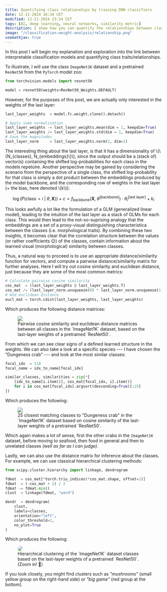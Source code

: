 ```yaml
---
title: Quantifying class relationships by training DNN classifiers
date: 12-11-2024 16:34 CET
modified: 12-11-2024 23:24 CET
tags: [AI, deep learning, neural networks, similarity metric]
description: I show how you can quantify the relationships between classes (e.g. species), by analyzing the last-layer weights of a trained deep neural network classifier, and how that might inform the design of interpretable models
image: "/classification-weight-analysis/relationship.png"
usemathjax: true
---
```


In this post I will begin my explanation and exploration into the link between interpretable classification models and quantifying class traits/relationships.

To illustrate, I will use the class `ImageNet1K` dataset and a pretrained `ResNet50` from the `PyTorch` model zoo:

```py
from torchvision.models import resnet50

model = resnet50(weights=ResNet50_Weights.DEFAULT)
```

However, for the purposes of this post, we are actually only interested in the weights of the last layer:

```py
last_layer_weights  = model.fc.weight.clone().detach()

# Apply some normalization
last_layer_weights -= last_layer_weights.mean(dim = 1, keepdim=True)
last_layer_weights /= last_layer_weights.std(dim = 1, keepdim=True)
# Save the magnitudes
last_layer_norm     = last_layer_weights.norm(2, dim=1)
```

The interesting thing about the last layer, is that it has a dimensionality of \\(\\{N_{classes}, N_{embeddings}\\}\\), since the output should be a (stack of) vector(s) containing the shifted log-probabilities for each class in the models repetoire. Another perspective may be gained by considering the scenario from the perspective of a single class, the shifted log-probability for that class is simply a dot product between the embeddings produced by the model backbone, and the corresponding row of weights in the last layer (+ the bias, here denoted \\(k\\)):

$$\log\left(P(\text{class} = i \;|\; \theta, \mathbf{X}\right)) + c = f_\text{backbone}(\mathbf{X}, \;\theta^{[\text{backbone}]}) \cdot \theta^{[\text{last layer}]}_i + k_i$$

This looks awfully a lot like the formulation of a GLM (generalized linear model), leading to the intuition of the last layer as a stack of GLMs for each class. This would then lead to the not-so-suprising analogy that the embeddings are a set of a proxy-visual distinguishing characteristica between the classes (i.e. morphological traits). By combining these two insights, it becomes clear that the correlation structure between the values (or rather coefficients 😉) of the classes, contain information about the learned visual (morphological) similarity between classes.  

Thus, a natural way to proceed is to use an appropriate distance/similarity function for vectors, and compute a pairwise distance/similarity matrix for further analyses. Here I will try out cosine similarity and euclidean distance, just because they are some of the most common metrics:

```py
# Calculate pairwise cosine similarity
cos_mat  = (last_layer_weights @ last_layer_weights.T) 
cos_mat /= (last_layer_norm.unsqueeze(0) * last_layer_norm.unsqueeze(1))
# And euclidean distance
eucl_mat = torch.cdist(last_layer_weights, last_layer_weights)
```

Which produces the following distance matrices:

<figure>
    <img src="/classification-weight-analysis/imagenet1k_dmat.png">
    <figcaption> Pairwise cosine similarity and euclidean distance matrices between all classes in the `ImageNet1K` dataset, based on the last-layer weights of a pretrained `ResNet50`.</figcaption>
</figure>

From which we can see clear signs of a defined learned structure in the weights. We can also take a look at a specific species --- I have chosen the "Dungeness crab" --- and look at the most similar classes:

```py
focal_idx  = 118
focal_name = idx_to_name[focal_idx]

similar_classes, similarities = zip(*[
    [idx_to_name[i.item()], cos_mat[focal_idx, i].item()] 
    for i in cos_mat[focal_idx].argsort(descending=True)[:25]
])
```

Which produces the following:

<figure>
    <img src="/classification-weight-analysis/dungeness_crab.png">
    <figcaption> 25 closest matching classes to "Dungeness crab" in the `ImageNet1K` dataset based on cosine similarity of the last-layer weights of a pretrained `ResNet50`.</figcaption>
</figure>

Which again makes a lot of sense, first the other crabs in the `ImageNet1K` dataset, before moving to seafood, then food in general and then to unrelated classes *(well as far as I can judge)*. 

Lastly, we can also use the distance matrix for inference about the classes. For example, we can use classical hierarchical clustering methods:

```py
from scipy.cluster.hierarchy import linkage, dendrogram

fdmat  = cos_mat[*torch.triu_indices(*cos_mat.shape, offset=1)]
fdmat  = (-cos_mat + 1) / 2
fdmat -= fdmat.min()
clust  = linkage(fdmat, "ward")

dendr  = dendrogram(
    clust, 
    labels=classes, 
    orientation="left", 
    color_threshold=2, 
    no_plot=True
)
```

Which produces the following:

<figure>
    <img src="/classification-weight-analysis/imagenet1k_circular_dendrogram.svg" style="border-radius: 50%;">
    <figcaption> Hierarchical clustering of the `ImageNet1K` dataset classes based on the last-layer weights of a pretrained `ResNet50`. (Zoom in! 🙈)</figcaption>
</figure>

If you look closely, you might find clusters such as *"mushrooms"* (small yellow group on the right-hand side) or *"big game"* (red group at the bottom).